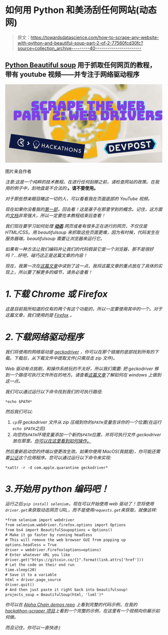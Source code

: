 # 如何用 Python 和美汤刮任何网站(动态网)

> 原文：<https://towardsdatascience.com/how-to-scrape-any-website-with-python-and-beautiful-soup-part-2-of-2-77560fcd30fc?source=collection_archive---------40----------------------->

## [Python Beautiful soup](https://www.crummy.com/software/BeautifulSoup/bs4/doc/) 用于抓取任何网页的教程，带有 youtube 视频——并专注于网络驱动程序

![](img/9197ddc458f81feecf92ab1ca9ddadb8.png)

图片来自作者

*注意:这是一个纯粹的技术教程。在进行任何刮擦之前，请检查网站的政策。在我用的例子中，刮地盘是不合法的:*[](https://gitcoin.co//legal/terms)**。请不要使用。**

*对于那些想亲眼目睹这一切的人，可以看看我在页面底部的 YouTube 视频。*

*现在如果你没看我的[第一部](/how-to-scrape-any-website-with-python-and-beautiful-soup-bc84e95a3483)，回去看！这是基于在那里学到的概念。记住，这方面的[文档](https://www.crummy.com/software/BeautifulSoup/bs4/doc/)非常强大，所以一定要在本教程结束后查看！*

*我们现在要学习如何处理 [**动态**](https://en.wikipedia.org/wiki/Dynamic_web_page) 网页或者有很多正在进行的网页，不仅仅是 HTML/CSS。用 beautifulsoup 来抓取这些页面更难，因为有时候，代码发生在服务器端，beautifulsoup 需要让浏览器来运行它。*

*如果有一种方法让我们编码并让我们的代码假装它是一个浏览器，那不是很好吗？…好吧，碰巧这正是这篇文章的内容！*

*现在，我第一次在[这篇文章](/data-science-skills-web-scraping-javascript-using-python-97a29738353f)中读到了这一点，我将这篇文章的重点放在了具体的实现上，所以要了解更多的细节，请务必查看！*

# *1.下载 Chrome 或 Firefox*

*这是目前我所知道的仅有的两个有这个功能的，所以一定要使用其中的一个。对于这篇文章，我们使用的是 [Firefox](https://www.mozilla.org/en-US/firefox/new/) 。*

# *2.下载网络驱动程序*

*我们将使用的网络驱动是 [geckodriver](https://github.com/mozilla/geckodriver/releases) ，你可以在那个链接的底部找到所有的下载。下载后，从下载文件中提取文件(只需双击 zip 文件)。*

*Web 驱动有点挑剔，和操作系统玩的不太好，所以我们需要:
把 geckodriver 移到一个路径可执行文件所在的地方。请查看[这篇文章](/data-science-skills-web-scraping-javascript-using-python-97a29738353f)了解如何在 windows 上做到这一点。*

*我们可以通过运行以下命令找到我们的可执行路径:*

```
*echo $PATH*
```

*然后我们可以:*

1.  *`cp`将 geckodriver 文件从 zip 压缩到你的`$PATH`变量告诉你的一个位置(在运行`echo $PATH`之后)*
2.  *向您的`$PATH`环境变量添加一个新的`$PATH`位置，并将可执行文件 geckodriver 放在那里。[你可以在这里看到如何操作。](https://opensource.com/article/17/6/set-path-linux)*

*然后重新启动您的终端以使更改生效。如果你使用 MacOS(我就是)，你可能还需要[公证](https://firefox-source-docs.mozilla.org/testing/geckodriver/Notarization.html)这个应用程序。您可以通过运行以下命令来实现:*

```
*xattr -r -d com.apple.quarantine geckodriver*
```

# *3.开始用 python 编码吧！*

*运行之后:`pip install selenium`，现在可以开始使用 web 驱动了！您将使用`driver.get`来获取动态网页 URL，而不是使用`requests.get`来获取，就像这样:*

```
*from selenium import webdriver
from selenium.webdriver.firefox.options import Options
from bs4 import BeautifulSoupoptions = Options()
# Make it go faster by running headless
# This will remove the web browser GUI from popping up
options.headless = True
driver = webdriver.Firefox(options=options)
# Enter whatever URL you like
driver.get("https://gitcoin.co/{}".format(link.attrs['href']))
# Let the code on their end run
time.sleep(20)
# Save it to a variable
html = driver.page_source
driver.quit()
# And then just paste it right back into beautifulsoup!
projects_soup = BeautifulSoup(html, 'lxml')*
```

*你可以在 [Alpha Chain demos repo](https://github.com/alphachainio/demo_code/blob/master/scrape_advanced.py) 上看到完整的代码示例，在我的 [hackathon-scraper 项目](https://github.com/PatrickAlphaC/hackathon_scraper)上看到一个完整的示例，在这里有一个视频向你展示如何做。*

*而且记住，你可以一直快进:)*